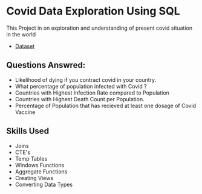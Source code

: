 # Covid Data Exploration Using SQL
This Project in on exploration and understanding of present covid situation in the world
* [Dataset](https://ourworldindata.org/covid-deaths)

## Questions Answred:
* Likelihood of dying if you contract covid in your country.
* What percentage of population infected with Covid ?
* Countries with Highest Infection Rate compared to Population
* Countries with Highest Death Count per Population.
* Percentage of Population that has recieved at least one dosage of Covid Vaccine

## Skills Used
* Joins 
* CTE's
* Temp Tables
* Windows Functions
* Aggregate Functions
* Creating Views
* Converting Data Types
